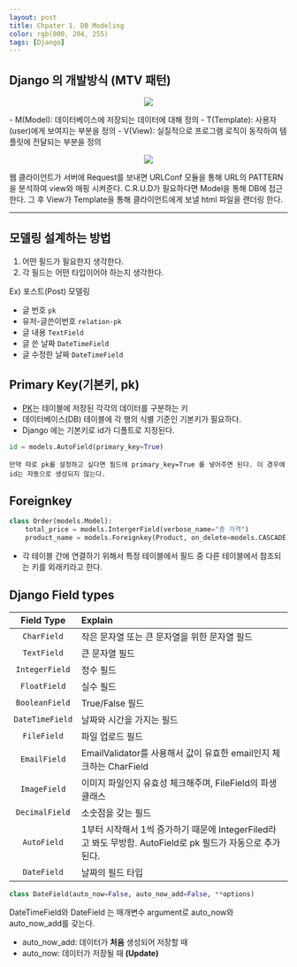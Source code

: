 ```yaml
---
layout: post
title: Chpater 1. DB Modeling
color: rgb(000, 204, 255)
tags: [Django]
---
```


## Django 의 개발방식 (MTV 패턴)
<p align="center"><img src="https://user-images.githubusercontent.com/67581495/107123479-286b8f00-68e1-11eb-9a7d-467459727b9e.png"></p>
- M(Model): 데이터베이스에 저장되는 데이터에 대해 정의
- T(Template): 사용자(user)에게 보여지는 부분을 정의
- V(View): 실질적으로 프로그램 로직이 동작하여 템플릿에 전달되는 부분을 정의
<p align="center"><img src="https://user-images.githubusercontent.com/67581495/107123497-39b49b80-68e1-11eb-954a-96dd80176b28.png"></p>
웹 클라이언트가 서버에 Request를 보내면 URLConf 모듈을 통해 URL의 PATTERN을 분석하여 view와 매핑 시켜준다. C.R.U.D가 필요하다면 Model을 통해 DB에 접근한다. 그 후 View가 Template을 통해 클라이언트에게 보낼 html 파일을 랜더링 한다.

---
## 모델링 설계하는 방법
1) 어떤 필드가 필요한지 생각한다.
2) 각 필드는 어떤 타입이어야 하는지 생각한다.


Ex) 포스트(Post) 모델링


- 글 번호 `pk`
- 유저-글쓴이번호 `relation-pk`
- 글 내용 `TextField`
- 글 쓴 날짜 `DateTimeField`
- 글 수정한 날짜 `DateTimeField`

## Primary Key(기본키, pk)
- [PK](https://docs.djangoproject.com/en/3.1/topics/db/models/)는 테이블에 저장된 각각의 데이터를 구분하는 키
- 데이터베이스(DB) 테이블에 각 행의 식별 기준인 기본키가 필요하다.
- Django 에는 기본키로 id가 디폴트로 지정된다. 
```python
id = models.AutoField(primary_key=True)
```
`만약 따로 pk를 설정하고 싶다면 필드에 primary_key=True 를 넣어주면 된다. 이 경우에 id는 자동으로 생성되지 않는다.`

## Foreignkey
```python
class Order(models.Model):
    total_price = models.IntergerField(verbose_name="총 가격")
    product_name = models.Foreignkey(Product, on_delete=models.CASCADE)
```
- 각 테이블 간에 연결하기 위해서 특정 테이블에서 필드 중 다른 테이블에서 참조되는 키를 외래키라고 한다.

## Django Field types


| Field Type | Explain |
|:---:|:---|
| `CharField` | 작은 문자열 또는 큰 문자열을 위한 문자열 필드 |
| `TextField` | 큰 문자열 필드 |
| `IntegerField` | 정수 필드 |
| `FloatField` | 실수 필드 |
| `BooleanField` | True/False 필드 |
| `DateTimeField` | 날짜와 시간을 가지는 필드 |
| `FileField` | 파일 업로드 필드 |
| `EmailField` | EmailValidator를 사용해서 값이 유효한 email인지 체크하는 CharField |
| `ImageField` | 이미지 파일인지 유효성 체크해주며, FileField의 파생 클래스 |
| `DecimalField` | 소숫점을 갖는 필드 |
| `AutoField` | 1부터 시작해서 1씩 증가하기 때문에 IntegerFiled라고 봐도 무방함. AutoField로 pk 필드가 자동으로 추가된다. |
| `DateField` | 날짜의 필드 타입 |



```python
class DateField(auto_now=False, auto_now_add=False, **options)
```
DateTimeField와 DateField 는 매개변수 argument로 auto_now와 auto_now_add를 갖는다. 


- auto_now_add: 데이터가 **처음** 생성되어 저장할 때
- auto_now: 데이터가 저장될 때 **(Update)**
